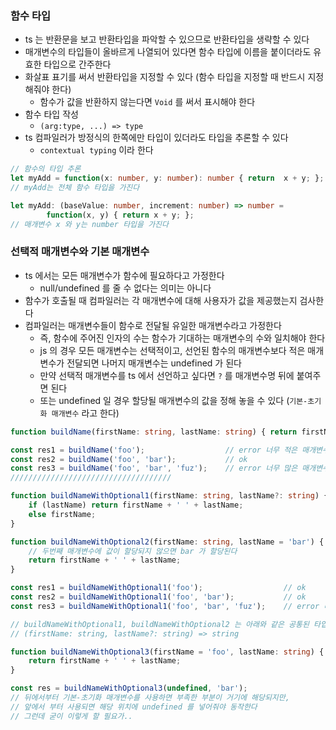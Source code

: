 ### 함수 타입

* ts 는 반환문을 보고 반환타입을 파악할 수 있으므로 반환타입을 생략할 수 있다
* 매개변수의 타입들이 올바르게 나열되어 있다면 함수 타입에 이름을 붙이더라도 유효한 타입으로 간주한다
* 화살표 표기를 써서 반환타입을 지정할 수 있다 (함수 타입을 지정할 때 반드시 지정해줘야 한다)
    * 함수가 값을 반환하지 않는다면 `Void` 를 써서 표시해야 한다
* 함수 타입 작성
    * `(arg:type, ...) => type`
* ts 컴파일러가 방정식의 한쪽에만 타입이 있더라도 타입을 추론할 수 있다
    * `contextual typing` 이라 한다

```typescript
// 함수의 타입 추론
let myAdd = function(x: number, y: number): number { return  x + y; };
// myAdd는 전체 함수 타입을 가진다

let myAdd: (baseValue: number, increment: number) => number =
        function(x, y) { return x + y; };
// 매개변수 x 와 y는 number 타입을 가진다
```

### 선택적 매개변수와 기본 매개변수

* ts 에서는 모든 매개변수가 함수에 필요하다고 가정한다
    * null/undefined 를 줄 수 없다는 의미는 아니다
* 함수가 호출될 때 컴파일러는 각 매개변수에 대해 사용자가 값을 제공했는지 검사한다
* 컴파일러는 매개변수들이 함수로 전달될 유일한 매개변수라고 가정한다
    * 즉, 함수에 주어진 인자의 수는 함수가 기대하는 매개변수의 수와 일치해야 한다
    * js 의 경우 모든 매개변수는 선택적이고, 선언된 함수의 매개변수보다 적은 매개변수가 전달되면 나머지 매개변수는 undefined 가 된다
    * 만약 선택적 매개변수를 ts 에서 선언하고 싶다면 `?` 를 매개변수명 뒤에 붙여주면 된다
    * 또는 undefined 일 경우 할당될 매개변수의 값을 정해 놓을 수 있다 (`기본-초기화 매개변수` 라고 한다)

```typescript
function buildName(firstName: string, lastName: string) { return firstName + ' ' + lastName };

const res1 = buildName('foo');                  // error 너무 적은 매개변수
const res2 = buildName('foo', 'bar');           // ok
const res3 = buildName('foo', 'bar', 'fuz');    // error 너무 많은 매개변수
////////////////////////////////////

function buildNameWithOptional1(firstName: string, lastName?: string) {
    if (lastName) return firstName + ' ' + lastName;
    else firstName;
}

function buildNameWithOptional2(firstName: string, lastName = 'bar') {
    // 두번째 매개변수에 값이 할당되지 않으면 bar 가 할당된다
    return firstName + ' ' + lastName;
}

const res1 = buildNameWithOptional1('foo');                  // ok
const res2 = buildNameWithOptional1('foo', 'bar');           // ok
const res3 = buildNameWithOptional1('foo', 'bar', 'fuz');    // error 너무 많은 매개변수

// buildNameWithOptional1, buildNameWithOptional2 는 아래와 같은 공통된 타입을 공유한다
// (firstName: string, lastName?: string) => string

function buildNameWithOptional3(firstName = 'foo', lastName: string) {
    return firstName + ' ' + lastName;
}

const res = buildNameWithOptional3(undefined, 'bar');
// 뒤에서부터 기본-초기화 매개변수를 사용하면 부족한 부분이 거기에 해당되지만,
// 앞에서 부터 사용되면 해당 위치에 undefined 를 넣어줘야 동작한다
// 그런데 굳이 이렇게 할 필요가..
```
